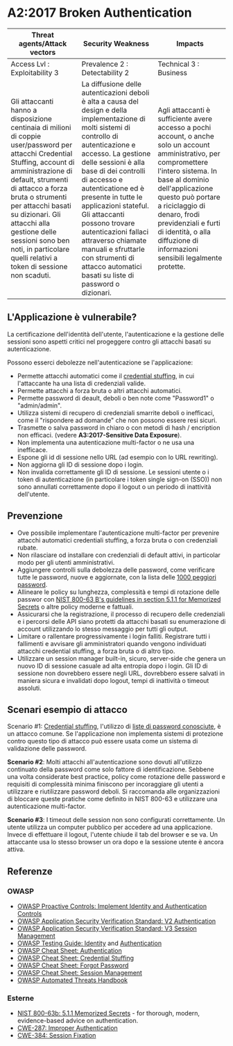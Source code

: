 # A2:2017 Broken Authentication

| Threat agents/Attack vectors | Security Weakness           | Impacts               |
| -- | -- | -- |
| Access Lvl : Exploitability 3 | Prevalence 2 : Detectability 2 | Technical 3 : Business |
| Gli attaccanti hanno a disposizione centinaia di milioni di coppie user/password per attacchi Credential Stuffing, account di amministrazione di default,  strumenti di attacco a forza bruta o strumenti per attacchi basati su dizionari. Gli attacchi alla gestione delle sessioni sono ben noti, in particolare quelli relativi a token di sessione non scaduti. | La diffusione delle autenticazioni deboli è alta a causa del design e della implementazione di molti sistemi di controllo di autenticazione e accesso. La gestione delle sessioni è alla base di dei controlli di accesso e autenticatione ed è presente in tutte le applicazioni stateful. Gli attaccanti possono trovare autenticazioni fallaci attraverso chiamate manuali e sfruttarle con strumenti di attacco automatici basati su liste di password o dizionari. | Agli attaccanti è sufficiente avere accesso a pochi account, o anche solo un account amministrativo, per compromettere l'intero sistema. In base al dominio dell'applicazione questo può portare a riciclaggio di denaro, frodi previdenziali e furti di identità, o alla diffuzione di informazioni sensibili legalmente protette. |

## L'Applicazione è vulnerabile?

La certificazione dell'identità dell'utente, l'autenticazione e la gestione delle sessioni sono aspetti critici nel progeggere contro gli attacchi basati su autenticazione.

Possono esserci debolezze nell'autenticazione se l'applicazione:

* Permette attacchi automatici come il [credential stuffing](https://www.owasp.org/index.php/Credential_stuffing), in cui l'attaccante ha una lista di credenziali valide.
* Permette attacchi a forza bruta o altri attacchi automatici.
* Permette password di deault, deboli o ben note come "Password1" o "admin/admin".
* Utilizza sistemi di recupero di credenziali smarrite deboli o inefficaci, come il "rispondere ad domande" che non possono essere resi sicuri.
* Trasmette o salva password in chiaro o con metodi di hash / encription non efficaci. (vedere **A3:2017-Sensitive Data Exposure**).
* Non implementa una autenticazione multi-factor o ne usa una inefficace.
* Espone gli id di sessione nello URL (ad esempio con lo  URL rewriting).
* Non aggiorna gli ID di sessione dopo i login.
* Non invalida correttamente gli ID di sessione. Le sessioni utente o i token di autenticazione (in particolare i token single sign-on (SSO)) non sono annullati correttamente dopo il logout o un periodo di inattività dell'utente.

## Prevenzione

* Ove possibile implementare l'autenticazione multi-factor per prevenire attacchi automatici credentiali stuffing, a forza bruta o con credenziali rubate.
* Non rilasciare od installare con credenziali di default attivi, in particolar modo per gli utenti amministrativi.
* Aggiungere controlli sulla debolezza delle password, come verificare tutte le password, nuove e aggiornate, con la lista delle  [1000 peggiori password](https://github.com/danielmiessler/SecLists/tree/master/Passwords).
* Allineare le policy su lunghezza, complessità e tempi di rotazione delle passwor con [NIST 800-63 B's guidelines in section 5.1.1 for Memorized Secrets](https://pages.nist.gov/800-63-3/sp800-63b.html#memsecret) o altre policy moderne e fattuali.
* Assicurarsi che la registrazione, il processo di recupero delle credenziali e i percorsi delle API siano protetti da attacchi basati su enumerazione di account utilizzando lo stesso messaggio per tutti gli output.
* Limitare o rallentare progressivamente i login falliti. Registrare tutti i fallimenti e avvisare gli amministratori quando vengono individuati attacchi credential stuffing, a forza bruta o di altro tipo.
* Utilizzare un session manager built-in, sicuro, server-side che genera un nuovo ID di sessione casuale ad alta entropia dopo i login. Gli ID di sessione non dovrebbero essere negli URL, dovrebbero essere salvati in maniera sicura e invalidati dopo logout, tempi di inattività o timeout assoluti.

## Scenari esempio di attacco

Scenario #1: [Credential stuffing](https://www.owasp.org/index.php/Credential_stuffing), l'utilizzo di  [liste di password conosciute](https://github.com/danielmiessler/SecLists), è un attacco comune. Se l'applicazione non implementa sistemi di protezione contro questo tipo di attacco può essere usata come un sistema di validazione delle password.

**Scenario #2**: Molti attacchi all'autenticazione sono dovuti all'utilizzo continuato della password come solo fattore di identificazione. Sebbene una volta considerate best practice, policy come rotazione delle password e requisiti di complessità minima finiscono per incoraggiare gli utenti a utilizzare e riutilizzare password deboli. Si raccomanda alle organizzazioni di bloccare queste pratiche come definito in NIST 800-63 e utilizzare una autenticazione multi-factor.

**Scenario #3**: I timeout delle session non sono configurati correttamente. Un utente utilizza un computer pubblico per accedere ad una applicazione. Invece di effettuare il logout, l'utente chiude il tab del browser e se va. Un attaccante usa lo stesso browser un ora dopo e la sessione utente è ancora attiva.

## Referenze

### OWASP

* [OWASP Proactive Controls: Implement Identity and Authentication Controls](https://www.owasp.org/index.php/OWASP_Proactive_Controls#5:_Implement_Identity_and_Authentication_Controls)
* [OWASP Application Security Verification Standard: V2 Authentication](https://www.owasp.org/index.php/Category:OWASP_Application_Security_Verification_Standard_Project#tab=Home)
* [OWASP Application Security Verification Standard: V3 Session Management](https://www.owasp.org/index.php/Category:OWASP_Application_Security_Verification_Standard_Project#tab=Home)
* [OWASP Testing Guide: Identity](https://www.owasp.org/index.php/Testing_Identity_Management)
 and [Authentication](https://www.owasp.org/index.php/Testing_for_authentication)
* [OWASP Cheat Sheet: Authentication](https://www.owasp.org/index.php/Authentication_Cheat_Sheet)
* [OWASP Cheat Sheet: Credential Stuffing](https://www.owasp.org/index.php/Credential_Stuffing_Prevention_Cheat_Sheet)
* [OWASP Cheat Sheet: Forgot Password](https://www.owasp.org/index.php/Forgot_Password_Cheat_Sheet)
* [OWASP Cheat Sheet: Session Management](https://www.owasp.org/index.php/Session_Management_Cheat_Sheet)
* [OWASP Automated Threats Handbook](https://www.owasp.org/index.php/OWASP_Automated_Threats_to_Web_Applications)

### Esterne

* [NIST 800-63b: 5.1.1 Memorized Secrets](https://pages.nist.gov/800-63-3/sp800-63b.html#memsecret) - for thorough, modern, evidence-based advice on authentication. 
* [CWE-287: Improper Authentication](https://cwe.mitre.org/data/definitions/287.html)
* [CWE-384: Session Fixation](https://cwe.mitre.org/data/definitions/384.html)
